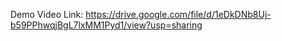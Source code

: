 Demo Video Link: https://drive.google.com/file/d/1eDkDNb8Uj-b59PPhwqjBgL7lxMM1Pyd1/view?usp=sharing 
